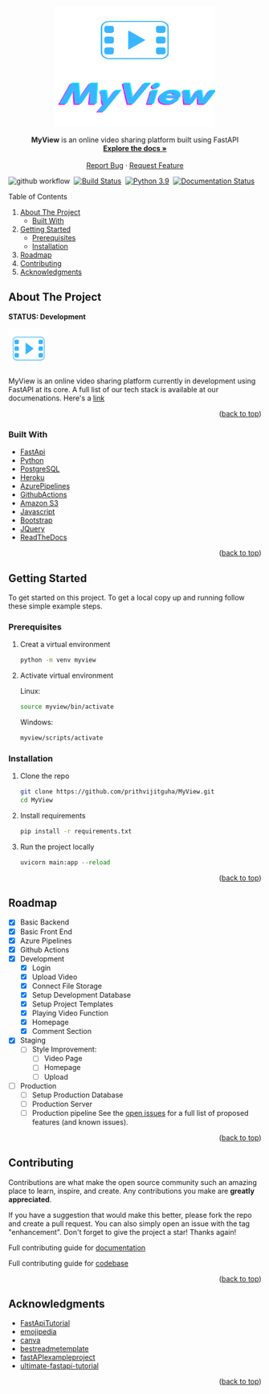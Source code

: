 <div id="top"></div>

<!-- PROJECT LOGO -->
<br />
<div align="center">
  <a href="https://github.com/prithvijitguha/MyView">
    <img src="static/assets/MyViewLogo.png" alt="Logo" width="320" height="240">
  </a>

  <p align="center">
    <strong>MyView</strong> is an online video sharing platform built using FastAPI
    <br />
    <a href="https://myview.readthedocs.io/en/latest/"><strong>Explore the docs »</strong></a>
    <br />
    <br />
    <a href="https://github.com/prithvijitguha/MyView/issues/new/choose">Report Bug</a>
    ·
    <a href="https://github.com/prithvijitguha/MyView/issues/new/choose">Request Feature</a>
  </p>
</div>


![github workflow](https://github.com/prithvijitguha/MyView/actions/workflows/build.yml/badge.svg?branch=master)&nbsp;
[![Build Status](https://dev.azure.com/prithvijitguha20703/Home%20projects/_apis/build/status/prithvijitguha.MyView?branchName=master)](https://dev.azure.com/prithvijitguha20703/Home%20projects/_build/latest?definitionId=3&branchName=master)&nbsp;
[![Python 3.9](https://img.shields.io/badge/python-3.9-%2334D058.svg)](https://www.python.org/downloads/release/python-390/)&nbsp;
[![Documentation Status](https://readthedocs.org/projects/myview/badge/?version=latest)](https://myview.readthedocs.io/en/latest/?badge=latest)




<!-- TABLE OF CONTENTS -->

<summary>Table of Contents</summary>
<ol>
  <li>
    <a href="#about-the-project">About The Project</a>
    <ul>
      <li><a href="#built-with">Built With</a></li>
    </ul>
  </li>
  <li>
    <a href="#getting-started">Getting Started</a>
    <ul>
      <li><a href="#prerequisites">Prerequisites</a></li>
      <li><a href="#installation">Installation</a></li>
    </ul>
  </li>
  <li><a href="#roadmap">Roadmap</a></li>
  <li><a href="#contributing">Contributing</a></li>
  <li><a href="#acknowledgments">Acknowledgments</a></li>
</ol>



<!-- ABOUT THE PROJECT -->
## About The Project

**STATUS: Development**


<a href="https://github.com/prithvijitguha/MyView">
    <img src="static/assets/MyViewFavicon.png" alt="Logo" width="80" height="80">
</a>


MyView is an online video sharing platform currently in development using FastAPI at its core. A full list of our tech stack is available at our documenations. Here's a [link](https://myview.readthedocs.io/en/latest/architecture.html)


<p align="right">(<a href="#top">back to top</a>)</p>



### Built With

* [FastApi](https://fastapi.tiangolo.com/)
* [Python](https://www.python.org/)
* [PostgreSQL](https://www.postgresql.org/)
* [Heroku](https://www.heroku.com/)
* [AzurePipelines](https://azure.microsoft.com/en-in/services/devops/pipelines/)
* [GithubActions](https://github.com/features/actions)
* [Amazon S3](https://aws.amazon.com/s3/)
* [Javascript](https://developer.mozilla.org/en-US/docs/Web/JavaScript)
* [Bootstrap](https://getbootstrap.com/)
* [JQuery](https://jquery.com)
* [ReadTheDocs](https://readthedocs.org/)

<p align="right">(<a href="#top">back to top</a>)</p>



<!-- GETTING STARTED -->
## Getting Started

To get started on this project. To get a local copy up and running follow these simple example steps.

### Prerequisites

1. Creat a virtual environment
    ```sh
    python -m venv myview
    ```
2. Activate virtual environment

    Linux:
    ```sh
    source myview/bin/activate
    ```

    Windows:
    ```sh
    myview/scripts/activate
    ```



### Installation

1. Clone the repo
   ```sh
   git clone https://github.com/prithvijitguha/MyView.git
   cd MyView
   ```
2. Install requirements
   ```sh
   pip install -r requirements.txt
   ```
3. Run the project locally
   ```python
   uvicorn main:app --reload
   ```

<p align="right">(<a href="#top">back to top</a>)</p>



<!-- ROADMAP -->
## Roadmap

- [x] Basic Backend
- [x] Basic Front End
- [x] Azure Pipelines
- [x] Github Actions
- [x] Development
    - [x] Login
    - [x] Upload Video
    - [x] Connect File Storage
    - [x] Setup Development Database
    - [x] Setup Project Templates
    - [x] Playing Video Function
    - [x] Homepage
    - [x] Comment Section
- [x] Staging
    - [ ] Style Improvement:
        - [ ] Video Page
        - [ ] Homepage
        - [ ] Upload
- [ ] Production
    - [ ] Setup Production Database
    - [ ] Production Server
    - [ ] Production pipeline
See the [open issues](https://github.com/prithvijitguha/MyView/issues/) for a full list of proposed features (and known issues).

<p align="right">(<a href="#top">back to top</a>)</p>



<!-- CONTRIBUTING -->
## Contributing

Contributions are what make the open source community such an amazing place to learn, inspire, and create. Any contributions you make are **greatly appreciated**.

If you have a suggestion that would make this better, please fork the repo and create a pull request. You can also simply open an issue with the tag "enhancement".
Don't forget to give the project a star! Thanks again!

Full contributing guide for [documentation](https://myview.readthedocs.io/en/latest/contributing_guide_docs.html)

Full contributing guide for [codebase](https://myview.readthedocs.io/en/latest/contributing_guide_code.html)

<p align="right">(<a href="#top">back to top</a>)</p>



<!-- ACKNOWLEDGMENTS -->
## Acknowledgments

* [FastApiTutorial](https://fastapi.tiangolo.com/tutorial/)
* [emojipedia](https://emojipedia.org/)
* [canva](https://www.canva.com/)
* [bestreadmetemplate](https://github.com/othneildrew/Best-README-Template)
* [fastAPIexampleproject](https://github.com/Vibhav0/Auth)
* [ultimate-fastapi-tutorial](https://github.com/ChristopherGS/ultimate-fastapi-tutorial)


<p align="right">(<a href="#top">back to top</a>)</p>

